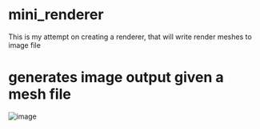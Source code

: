 # mini_renderer
This is my attempt on creating a renderer, that will write render meshes to image file
# generates image output given a mesh file
![image](https://user-images.githubusercontent.com/16306605/232651196-a44ed294-fa49-4d5d-983a-4921d0f5a590.png)
